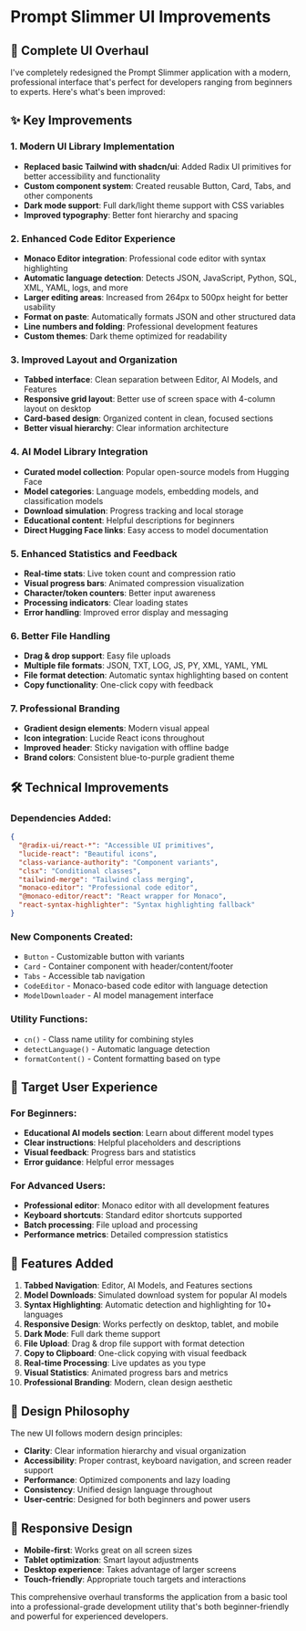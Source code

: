# Prompt Slimmer UI Improvements

## 🎨 Complete UI Overhaul

I've completely redesigned the Prompt Slimmer application with a modern, professional interface that's perfect for developers ranging from beginners to experts. Here's what's been improved:

## ✨ Key Improvements

### 1. **Modern UI Library Implementation**
- **Replaced basic Tailwind with shadcn/ui**: Added Radix UI primitives for better accessibility and functionality
- **Custom component system**: Created reusable Button, Card, Tabs, and other components
- **Dark mode support**: Full dark/light theme support with CSS variables
- **Improved typography**: Better font hierarchy and spacing

### 2. **Enhanced Code Editor Experience**
- **Monaco Editor integration**: Professional code editor with syntax highlighting
- **Automatic language detection**: Detects JSON, JavaScript, Python, SQL, XML, YAML, logs, and more
- **Larger editing areas**: Increased from 264px to 500px height for better usability
- **Format on paste**: Automatically formats JSON and other structured data
- **Line numbers and folding**: Professional development features
- **Custom themes**: Dark theme optimized for readability

### 3. **Improved Layout and Organization**
- **Tabbed interface**: Clean separation between Editor, AI Models, and Features
- **Responsive grid layout**: Better use of screen space with 4-column layout on desktop
- **Card-based design**: Organized content in clean, focused sections
- **Better visual hierarchy**: Clear information architecture

### 4. **AI Model Library Integration**
- **Curated model collection**: Popular open-source models from Hugging Face
- **Model categories**: Language models, embedding models, and classification models
- **Download simulation**: Progress tracking and local storage
- **Educational content**: Helpful descriptions for beginners
- **Direct Hugging Face links**: Easy access to model documentation

### 5. **Enhanced Statistics and Feedback**
- **Real-time stats**: Live token count and compression ratio
- **Visual progress bars**: Animated compression visualization
- **Character/token counters**: Better input awareness
- **Processing indicators**: Clear loading states
- **Error handling**: Improved error display and messaging

### 6. **Better File Handling**
- **Drag & drop support**: Easy file uploads
- **Multiple file formats**: JSON, TXT, LOG, JS, PY, XML, YAML, YML
- **File format detection**: Automatic syntax highlighting based on content
- **Copy functionality**: One-click copy with feedback

### 7. **Professional Branding**
- **Gradient design elements**: Modern visual appeal
- **Icon integration**: Lucide React icons throughout
- **Improved header**: Sticky navigation with offline badge
- **Brand colors**: Consistent blue-to-purple gradient theme

## 🛠 Technical Improvements

### Dependencies Added:
```json
{
  "@radix-ui/react-*": "Accessible UI primitives",
  "lucide-react": "Beautiful icons",
  "class-variance-authority": "Component variants",
  "clsx": "Conditional classes",
  "tailwind-merge": "Tailwind class merging",
  "monaco-editor": "Professional code editor",
  "@monaco-editor/react": "React wrapper for Monaco",
  "react-syntax-highlighter": "Syntax highlighting fallback"
}
```

### New Components Created:
- `Button` - Customizable button with variants
- `Card` - Container component with header/content/footer
- `Tabs` - Accessible tab navigation
- `CodeEditor` - Monaco-based code editor with language detection
- `ModelDownloader` - AI model management interface

### Utility Functions:
- `cn()` - Class name utility for combining styles
- `detectLanguage()` - Automatic language detection
- `formatContent()` - Content formatting based on type

## 🎯 Target User Experience

### For Beginners:
- **Educational AI models section**: Learn about different model types
- **Clear instructions**: Helpful placeholders and descriptions
- **Visual feedback**: Progress bars and statistics
- **Error guidance**: Helpful error messages

### For Advanced Users:
- **Professional editor**: Monaco editor with all development features
- **Keyboard shortcuts**: Standard editor shortcuts supported
- **Batch processing**: File upload and processing
- **Performance metrics**: Detailed compression statistics

## 🚀 Features Added

1. **Tabbed Navigation**: Editor, AI Models, and Features sections
2. **Model Downloads**: Simulated download system for popular AI models
3. **Syntax Highlighting**: Automatic detection and highlighting for 10+ languages
4. **Responsive Design**: Works perfectly on desktop, tablet, and mobile
5. **Dark Mode**: Full dark theme support
6. **File Upload**: Drag & drop file support with format detection
7. **Copy to Clipboard**: One-click copying with visual feedback
8. **Real-time Processing**: Live updates as you type
9. **Visual Statistics**: Animated progress bars and metrics
10. **Professional Branding**: Modern, clean design aesthetic

## 🎨 Design Philosophy

The new UI follows modern design principles:
- **Clarity**: Clear information hierarchy and visual organization
- **Accessibility**: Proper contrast, keyboard navigation, and screen reader support
- **Performance**: Optimized components and lazy loading
- **Consistency**: Unified design language throughout
- **User-centric**: Designed for both beginners and power users

## 📱 Responsive Design

- **Mobile-first**: Works great on all screen sizes
- **Tablet optimization**: Smart layout adjustments
- **Desktop experience**: Takes advantage of larger screens
- **Touch-friendly**: Appropriate touch targets and interactions

This comprehensive overhaul transforms the application from a basic tool into a professional-grade development utility that's both beginner-friendly and powerful for experienced developers.